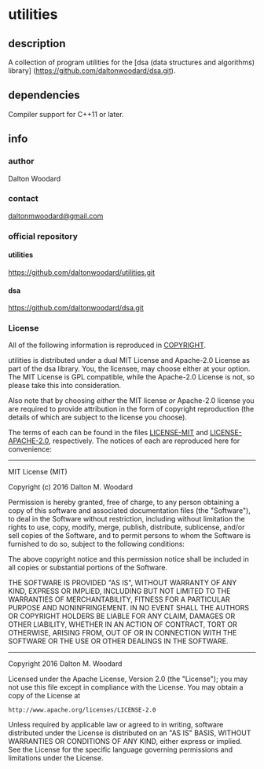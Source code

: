 utilities
=========

## description

A collection of program utilities for the [dsa (data structures and algorithms)
library] (https://github.com/daltonwoodard/dsa.git).

## dependencies

Compiler support for C++11 or later.

## info

### author

Dalton Woodard

### contact

daltonmwoodard@gmail.com

### official repository

#### utilities

https://github.com/daltonwoodard/utilities.git

#### dsa

https://github.com/daltonwoodard/dsa.git

### License

All of the following information is reproduced in [COPYRIGHT](COPYRIGHT.txt).

utilities is distributed under a dual MIT License and Apache-2.0 License as part
of the dsa library. You, the licensee, may choose either at your option.
The MIT License is GPL compatible, while the Apache-2.0 License is not, so
please take this into consideration.

Also note that by choosing *either* the MIT license *or* Apache-2.0 license
you are required to provide attribution in the form of copyright reproduction
(the details of which are subject to the license you choose).

The terms of each can be found in the files [LICENSE-MIT](LICENSE-MIT) and
[LICENSE-APACHE-2.0](LICENSE-APACHE-2.0), respectively. The notices of each are
reproduced here for convenience:

---

MIT License (MIT)

Copyright (c) 2016 Dalton M. Woodard

Permission is hereby granted, free of charge, to any person obtaining a copy
of this software and associated documentation files (the "Software"), to deal
in the Software without restriction, including without limitation the rights
to use, copy, modify, merge, publish, distribute, sublicense, and/or sell
copies of the Software, and to permit persons to whom the Software is
furnished to do so, subject to the following conditions:

The above copyright notice and this permission notice shall be included in all
copies or substantial portions of the Software.

THE SOFTWARE IS PROVIDED "AS IS", WITHOUT WARRANTY OF ANY KIND, EXPRESS OR
IMPLIED, INCLUDING BUT NOT LIMITED TO THE WARRANTIES OF MERCHANTABILITY,
FITNESS FOR A PARTICULAR PURPOSE AND NONINFRINGEMENT. IN NO EVENT SHALL THE
AUTHORS OR COPYRIGHT HOLDERS BE LIABLE FOR ANY CLAIM, DAMAGES OR OTHER
LIABILITY, WHETHER IN AN ACTION OF CONTRACT, TORT OR OTHERWISE, ARISING FROM,
OUT OF OR IN CONNECTION WITH THE SOFTWARE OR THE USE OR OTHER DEALINGS IN THE
SOFTWARE.

---

Copyright 2016 Dalton M. Woodard

Licensed under the Apache License, Version 2.0 (the "License");
you may not use this file except in compliance with the License.
You may obtain a copy of the License at

	http://www.apache.org/licenses/LICENSE-2.0

Unless required by applicable law or agreed to in writing, software
distributed under the License is distributed on an "AS IS" BASIS,
WITHOUT WARRANTIES OR CONDITIONS OF ANY KIND, either express or implied.
See the License for the specific language governing permissions and
limitations under the License.

